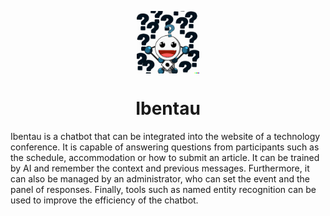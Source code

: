 <p align="center">
  <img align="center" height="100px" src="logo.png"/>
  <h1 align="center">Ibentau</h1>
</p>


Ibentau is a chatbot that can be integrated into the website of a technology conference. It is capable of answering questions from participants such as the schedule, accommodation or how to submit an article. It can be trained by AI and remember the context and previous messages. Furthermore, it can also be managed by an administrator, who can set the event and the panel of responses. Finally, tools such as named entity recognition can be used to improve the efficiency of the chatbot.
